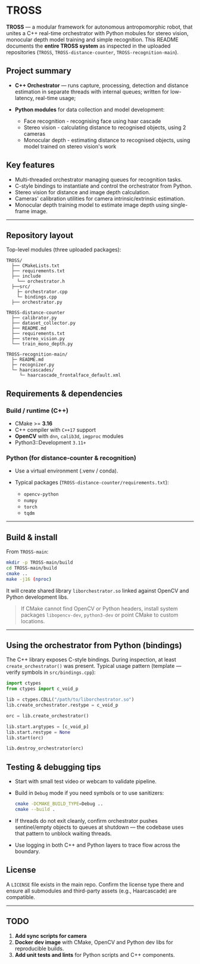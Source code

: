 # TROSS

**TROSS** — a modular framework for autonomous antropomorphic robot, that unites a C++ real-time orchestrator with Python mobules for stereo vision, monocular depth model training and simple recognition. This README documents the **entire TROSS system** as inspected in the uploaded repositories (`TROSS`, `TROSS-distance-counter`, `TROSS-recognition-main`).

## Project summary

* **C++ Orchestrator** — runs capture, processing, detection and distance estimation in separate threads with internal queues; written for low-latency, real-time usage;
* **Python modules** for data collection and model development:

  * Face recognition - recognising face using haar cascade
  * Stereo vision - calculating distance to recognised objects, using 2 cameras
  * Monocular depth - estimating distance to recognised objects, using model trained on stereo vision's work



## Key features

* Multi-threaded orchestrator managing queues for recognition tasks.
* C-style bindings to instantiate and control the orchestrator from Python.
* Stereo vision for distance and image depth calculation.
* Cameras' calibration utilities for camera intrinsic/extrinsic estimation.
* Monocular depth training model to estimate image depth using single-frame image.

---

## Repository layout

Top-level modules (three uploaded packages):

```
TROSS/              
  ├── CMakeLists.txt
  ├── requirements.txt
  ├── include
    └── orchestrator.h            
  ├──src/
    ├─ orchestrator.cpp
    └─ bindings.cpp
  ├── orchestrator.py       

TROSS-distance-counter
  ├── calibrator.py
  ├── dataset_collector.py
  ├── README.md
  ├── requirements.txt
  ├── stereo_vision.py
  └── train_mono_depth.py

TROSS-recognition-main/  
  ├─ README.md
  ├─ recognizer.py
  └─ haarcascades/
     └─ haarcascade_frontalface_default.xml
```

## Requirements & dependencies

### Build / runtime (C++)

* CMake >= **3.16**
* C++ compiler with `C++17` support
* **OpenCV** with `dnn`, `calib3d`, `imgproc` modules
* Python3::Development `3.11+`

### Python (for distance-counter & recognition)

* Use a virtual environment (.venv / conda).
* Typical packages (`TROSS-distance-counter/requirements.txt`):

  * `opencv-python`
  * `numpy`
  * `torch`
  * `tqdm`

---

## Build & install

From `TROSS-main`:

```bash
mkdir -p TROSS-main/build
cd TROSS-main/build
cmake ..
make -j16 (nproc)
```

It will create shared library `liborchestrator.so` linked against OpenCV and Python development libs.

> If CMake cannot find OpenCV or Python headers, install system packages `libopencv-dev`, `python3-dev` or point CMake to custom locations.

---

## Using the orchestrator from Python (bindings)

The C++ library exposes C-style bindings. During inspection, at least `create_orchestrator()` was present. Typical usage pattern (template — verify symbols in `src/bindings.cpp`):

```python
import ctypes
from ctypes import c_void_p

lib = ctypes.CDLL("/path/to/liborchestrator.so")
lib.create_orchestrator.restype = c_void_p

orc = lib.create_orchestrator()

lib.start.argtypes = [c_void_p]
lib.start.restype = None
lib.start(orc)

lib.destroy_orchestrator(orc)
```

## Testing & debugging tips

* Start with small test video or webcam to validate pipeline.
* Build in `Debug` mode if you need symbols or to use sanitizers:

  ```bash
  cmake -DCMAKE_BUILD_TYPE=Debug ..
  cmake --build .
  ```
* If threads do not exit cleanly, confirm orchestrator pushes sentinel/empty objects to queues at shutdown — the codebase uses that pattern to unblock waiting threads.
* Use logging in both C++ and Python layers to trace flow across the boundary.

## License

A `LICENSE` file exists in the main repo. Confirm the license type there and ensure all submodules and third-party assets (e.g., Haarcascade) are compatible.

---

## TODO

1. **Add sync scripts for camera**
2. **Docker dev image** with CMake, OpenCV and Python dev libs for reproducible builds.
3. **Add unit tests and lints** for Python scripts and C++ components.

